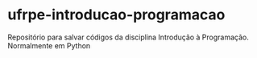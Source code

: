 # ufrpe-introducao-programacao
Repositório para salvar códigos da disciplina Introdução à Programação. Normalmente em Python

